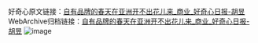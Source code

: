 好奇心原文链接：[自有品牌的春天在亚洲开不出花儿来_商业_好奇心日报-胡昱](https://www.qdaily.com/articles/5595.html)
WebArchive归档链接：[自有品牌的春天在亚洲开不出花儿来_商业_好奇心日报-胡昱](http://web.archive.org/web/20190623165113/https://www.qdaily.com/articles/5595.html)
![image](http://ww3.sinaimg.cn/large/007d5XDply1g3w8tnu3dej30u02oj4qp)
